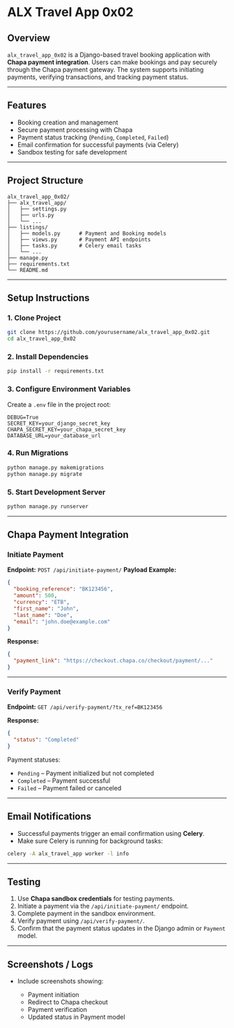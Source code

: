 # ALX Travel App 0x02

## Overview

`alx_travel_app_0x02` is a Django-based travel booking application with **Chapa payment integration**. Users can make bookings and pay securely through the Chapa payment gateway. The system supports initiating payments, verifying transactions, and tracking payment status.

---

## Features

* Booking creation and management
* Secure payment processing with Chapa
* Payment status tracking (`Pending`, `Completed`, `Failed`)
* Email confirmation for successful payments (via Celery)
* Sandbox testing for safe development

---

## Project Structure

```
alx_travel_app_0x02/
├── alx_travel_app/
│   ├── settings.py
│   ├── urls.py
│   └── ...
├── listings/
│   ├── models.py      # Payment and Booking models
│   ├── views.py       # Payment API endpoints
│   ├── tasks.py       # Celery email tasks
│   └── ...
├── manage.py
├── requirements.txt
└── README.md
```

---

## Setup Instructions

### 1. Clone Project

```bash
git clone https://github.com/yourusername/alx_travel_app_0x02.git
cd alx_travel_app_0x02
```

### 2. Install Dependencies

```bash
pip install -r requirements.txt
```

### 3. Configure Environment Variables

Create a `.env` file in the project root:

```env
DEBUG=True
SECRET_KEY=your_django_secret_key
CHAPA_SECRET_KEY=your_chapa_secret_key
DATABASE_URL=your_database_url
```

### 4. Run Migrations

```bash
python manage.py makemigrations
python manage.py migrate
```

### 5. Start Development Server

```bash
python manage.py runserver
```

---

## Chapa Payment Integration

### Initiate Payment

**Endpoint:** `POST /api/initiate-payment/`
**Payload Example:**

```json
{
  "booking_reference": "BK123456",
  "amount": 500,
  "currency": "ETB",
  "first_name": "John",
  "last_name": "Doe",
  "email": "john.doe@example.com"
}
```

**Response:**

```json
{
  "payment_link": "https://checkout.chapa.co/checkout/payment/..."
}
```

---

### Verify Payment

**Endpoint:** `GET /api/verify-payment/?tx_ref=BK123456`

**Response:**

```json
{
  "status": "Completed"
}
```

Payment statuses:

* `Pending` – Payment initialized but not completed
* `Completed` – Payment successful
* `Failed` – Payment failed or canceled

---

## Email Notifications

* Successful payments trigger an email confirmation using **Celery**.
* Make sure Celery is running for background tasks:

```bash
celery -A alx_travel_app worker -l info
```

---

## Testing

1. Use **Chapa sandbox credentials** for testing payments.
2. Initiate a payment via the `/api/initiate-payment/` endpoint.
3. Complete payment in the sandbox environment.
4. Verify payment using `/api/verify-payment/`.
5. Confirm that the payment status updates in the Django admin or `Payment` model.

---

## Screenshots / Logs

* Include screenshots showing:

  * Payment initiation
  * Redirect to Chapa checkout
  * Payment verification
  * Updated status in Payment model

